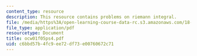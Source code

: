 ```yaml
---
content_type: resource
description: This resource contains problems on riemann integral.
file: /media/https%3A/open-learning-course-data-rc.s3.amazonaws.com/18-01-single-variable-calculus-fall-2005/c6bbd57b4fc9ee72df73e00760672c71_ocw01f05ps4.pdf
file_type: application/pdf
resourcetype: Document
title: ocw01f05ps4.pdf
uid: c6bbd57b-4fc9-ee72-df73-e00760672c71
---
```


